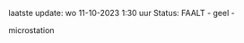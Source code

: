 laatste update: 
wo 11-10-2023  1:30   uur 
Status: FAALT - geel - 
<div class="service R">microstation</div>